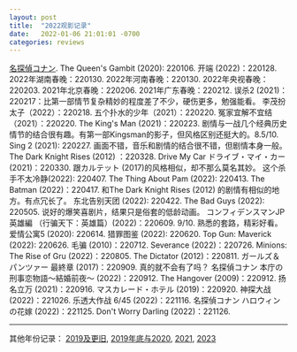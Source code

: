 ```yaml
---
layout: post
title:  "2022观影记录"
date:   2022-01-06 21:01:01 -0700
categories: reviews
---
```

[名探偵コナン](https://www.lintj.com/reviews/2018/08/18/Conan.html).
The Queen's Gambit (2020): 220106.
开端 (2022)：220128.
2022年湖南春晚：220130.
2022年河南春晚：220130.
2022年央视春晚：220203.
2021年北京春晚：220206.
2021年广东春晚：220212.
误杀2 (2021)：220217：比第一部情节复杂精妙的程度差了不少，硬伤更多，勉强能看。
李茂扮太子（2022）：220218.
五个扑水的少年（2021）：220220.
冤家宜解不宜结（2021）：220220.
The King's Man (2021)：220223. 剧情与一战几个经典历史情节的结合很有趣。有第一部Kingsman的影子，但风格区别还挺大的。8.5/10.
Sing 2 (2021): 220227. 画面不错，音乐和剧情的结合很不错，但剧情本身一般。
The Dark Knight Rises (2012) ：220328.
Drive My Car ドライブ・マイ・カー (2021)：220330. 跟カルテット (2017)的风格相似，却不那么莫名其妙。
这个杀手不太冷静(2022): 220407.
The Thing About Pam (2022): 220413.
The Batman (2022)：220417. 和The Dark Knight Rises (2012) 的剧情有相似的地方。有点冗长了。
东北告别天团 (2022): 220422.
The Bad Guys (2022): 220505. 说好的爆笑喜剧片，结果只是俗套的低龄动画。
コンフィデンスマンJP 英雄編 （行骗天下：英雄篇）(2022)：220609. 9/10. 熟悉的套路，精彩好看。
爱情公寓5 (2020): 220614.
猎罪图鉴 (2022): 220620.
Top Gun: Maverick (2022): 220626.
毛骗 (2010)：220712.
Severance (2022)：220726.
Minions: The Rise of Gru (2022)：220805.
The Dictator (2012)：220811.
ガールズ＆パンツァー 最終章 (2017)：220909. 真的就不会有了吗？
名探偵コナン 本庁の刑事恋物語～結婚前夜～ (2022)：220912. 
The Hangover (2009)：220912. 
扬名立万 (2021)：220916. 
マスカレード・ホテル (2019)：220920. 
神探大战 (2022)：221026.
乐透大作战 6/45 (2022)：221116. 
名探偵コナン ハロウィンの花嫁 (2022)：221125.
Don't Worry Darling (2022)：221126. 


---
其他年份记录：
[2019及更旧](https://www.lintj.com/reviews/2019/11/29/older2019Movies.html), [2019年底与2020](https://www.lintj.com/reviews/2019/11/30/2020Movieswith2019.html), [2021](https://www.lintj.com/reviews/2021/01/03/2021Movies.html), [2023](https://www.lintj.com/reviews/2023/01/20/2023Movies.html)
